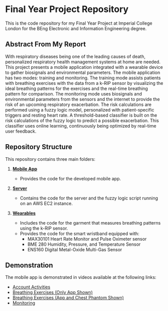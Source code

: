 # Final Year Project Repository

This is the code repository for my Final Year Project at Imperial College London for the BEng Electronic and Information Engineering degree.

## Abstract From My Report

With respiratory diseases being one of the leading causes of death, personalized respiratory health management systems at home are needed. This project presents a mobile application integrated with a wearable device to gather biosignals and environmental parameters. The mobile application has two modes: training and monitoring. The training mode assists patients with breathing exercises with the data from a k-RIP sensor by visualizing the ideal breathing patterns for the exercises and the real-time breathing pattern for comparison. The monitoring mode uses biosignals and environmental parameters from the sensors and the internet to provide the risk of an upcoming respiratory exacerbation. The risk calculations are performed using a fuzzy logic model, personalized with patient-specific triggers and resting heart rate. A threshold-based classifier is built on the risk calculations of the fuzzy logic to predict a possible exacerbation. This classifier uses online learning, continuously being optimized by real-time user feedback.

## Repository Structure

This repository contains three main folders:

1. **[Mobile App](./MobileApp)**
    - Provides the code for the developed mobile app.
  
2. **[Server](./Server)**
    - Contains the code for the server and the fuzzy logic script running on an AWS EC2 instance.

3. **[Wearables](./Wearables)**
    - Includes the code for the garment that measures breathing patterns using the k-RIP sensor.
    - Provides the code for the smart wristband equipped with:
        - MAX30101 Heart Rate Monitor and Pulse Oximeter sensor
        - BME 280 Humidity, Pressure, and Temperature Sensor
        - ENS160 Digital Metal-Oxide Multi-Gas Sensor

## Demonstration

The mobile app is demonstrated in videos available at the following links:
- [Account Activities](https://imperiallondon-my.sharepoint.com/:v:/g/personal/da621_ic_ac_uk/ERtdLEXPl4dNl51ot5tbwtoBEjh0DHPVnYBs0em9LBKt3w?nav=eyJyZWZlcnJhbEluZm8iOnsicmVmZXJyYWxBcHAiOiJPbmVEcml2ZUZvckJ1c2luZXNzIiwicmVmZXJyYWxBcHBQbGF0Zm9ybSI6IldlYiIsInJlZmVycmFsTW9kZSI6InZpZXciLCJyZWZlcnJhbFZpZXciOiJNeUZpbGVzTGlua0NvcHkifX0&e=tFDLUH)
- [Breathing Exercises (Only App Shown)](https://imperiallondon-my.sharepoint.com/:v:/g/personal/da621_ic_ac_uk/EW1cxNTBPCJHq4XQZLuYRyoBkxLemFYHq6hwL--pIx9G1w?nav=eyJyZWZlcnJhbEluZm8iOnsicmVmZXJyYWxBcHAiOiJPbmVEcml2ZUZvckJ1c2luZXNzIiwicmVmZXJyYWxBcHBQbGF0Zm9ybSI6IldlYiIsInJlZmVycmFsTW9kZSI6InZpZXciLCJyZWZlcnJhbFZpZXciOiJNeUZpbGVzTGlua0NvcHkifX0&e=UFx3tP)
- [Breathing Exercises (App and Chest Phantom Shown)](https://imperiallondon-my.sharepoint.com/:v:/g/personal/da621_ic_ac_uk/EWeBx2ReZjNAk_3ca5np-UoBxizc2T24PSkxpg1NkqQ7gg?nav=eyJyZWZlcnJhbEluZm8iOnsicmVmZXJyYWxBcHAiOiJPbmVEcml2ZUZvckJ1c2luZXNzIiwicmVmZXJyYWxBcHBQbGF0Zm9ybSI6IldlYiIsInJlZmVycmFsTW9kZSI6InZpZXciLCJyZWZlcnJhbFZpZXciOiJNeUZpbGVzTGlua0NvcHkifX0&e=RpiChd)
- [Monitoring](https://imperiallondon-my.sharepoint.com/:v:/g/personal/da621_ic_ac_uk/Eb3CqKsqM8JMsBQLeJUWD7YBHIh6Y7cl_0o3WRcqYHry6Q?nav=eyJyZWZlcnJhbEluZm8iOnsicmVmZXJyYWxBcHAiOiJPbmVEcml2ZUZvckJ1c2luZXNzIiwicmVmZXJyYWxBcHBQbGF0Zm9ybSI6IldlYiIsInJlZmVycmFsTW9kZSI6InZpZXciLCJyZWZlcnJhbFZpZXciOiJNeUZpbGVzTGlua0NvcHkifX0&e=BERilG)
